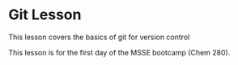 # Git Lesson

This lesson covers the basics of git for version control

This lesson is for the first day of the MSSE bootcamp (Chem 280).

